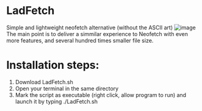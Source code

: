# LadFetch
Simple and lightweight neofetch alternative (without the ASCII art) 
![image](https://user-images.githubusercontent.com/108401269/198069661-795e4b85-aac5-4b3f-943d-37b849d2a339.png)
The main point is to deliver a simmilar experience to Neofetch with even more features, and several hundred times smaller file size.

# Installation steps:
1. Download LadFetch.sh
2. Open your terminal in the same directory
3. Mark the script as executable (right click, allow program to run) and launch it by typing ./LadFetch.sh
